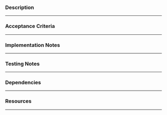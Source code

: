 ### Description
---


### Acceptance Criteria
---


### Implementation Notes
---


### Testing Notes
---


### Dependencies
---


### Resources
---